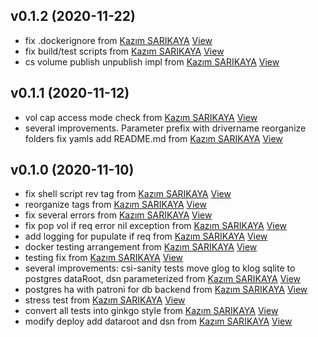 ## v0.1.2 (2020-11-22)

*  fix .dockerignore from [Kazım SARIKAYA](github.com/kazimsarikaya) [View](https://github.com/kazimsarikaya/csi-sharedhostpath/commit/bcdc8b4b0d381d0639280a1a314f09a8a2ca21ad)
*  fix build/test scripts from [Kazım SARIKAYA](github.com/kazimsarikaya) [View](https://github.com/kazimsarikaya/csi-sharedhostpath/commit/397e0539fe235f5bd5289254d766c0808ca9bd2b)
*  cs volume publish unpublish impl from [Kazım SARIKAYA](github.com/kazimsarikaya) [View](https://github.com/kazimsarikaya/csi-sharedhostpath/commit/e00229763a7744eed46981b12674bcfff180d349)


## v0.1.1 (2020-11-12)

*  vol cap access mode check from [Kazım SARIKAYA](github.com/kazimsarikaya) [View](https://github.com/kazimsarikaya/csi-sharedhostpath/commit/c423b08a8aa8aa7a5327781e4bab27967d9fa609)
*  several improvements. Parameter prefix with drivername reorganize folders fix yamls add README.md from [Kazım SARIKAYA](github.com/kazimsarikaya) [View](https://github.com/kazimsarikaya/csi-sharedhostpath/commit/b47037908e4f90a5ef733dabe393266280024d52)


## v0.1.0 (2020-11-10)

*  fix shell script rev tag from [Kazım SARIKAYA](github.com/kazimsarikaya) [View](https://github.com/kazimsarikaya/csi-sharedhostpath/commit/f20168126144a3ed41848491f92e7db89e1bd0db)
*  reorganize tags from [Kazım SARIKAYA](github.com/kazimsarikaya) [View](https://github.com/kazimsarikaya/csi-sharedhostpath/commit/f9a288a87b707d57e46344fed0110fe0710d604a)
*  fix several errors from [Kazım SARIKAYA](github.com/kazimsarikaya) [View](https://github.com/kazimsarikaya/csi-sharedhostpath/commit/c7763ac87ed4e033efc023ff4a5df18416f77707)
*  fix pop vol if req error nil exception from [Kazım SARIKAYA](github.com/kazimsarikaya) [View](https://github.com/kazimsarikaya/csi-sharedhostpath/commit/4268db93bd7c1383dfbb522e80ffe42ea0650695)
*  add logging for pupulate if req from [Kazım SARIKAYA](github.com/kazimsarikaya) [View](https://github.com/kazimsarikaya/csi-sharedhostpath/commit/e914dcb4d1c8dffad256f73332fb85656f12fe7a)
*  docker testing arrangement from [Kazım SARIKAYA](github.com/kazimsarikaya) [View](https://github.com/kazimsarikaya/csi-sharedhostpath/commit/0c7767c741fd184d8361e899d67b72a07e6f15ca)
*  testing fix from [Kazım SARIKAYA](github.com/kazimsarikaya) [View](https://github.com/kazimsarikaya/csi-sharedhostpath/commit/f5d56d6f70b52b3be6db2f4e86a0bb1debb2d524)
*  several improvements: csi-sanity tests move glog to klog sqlite to postgres dataRoot, dsn parameterized from [Kazım SARIKAYA](github.com/kazimsarikaya) [View](https://github.com/kazimsarikaya/csi-sharedhostpath/commit/3c1c7c8f81d08b2da08df567264e5747e0112bdc)
*  postgres ha with patroni for db backend from [Kazım SARIKAYA](github.com/kazimsarikaya) [View](https://github.com/kazimsarikaya/csi-sharedhostpath/commit/375eaee6d4ba0998e742ad315bfdefd8f5bae325)
*  stress test from [Kazım SARIKAYA](github.com/kazimsarikaya) [View](https://github.com/kazimsarikaya/csi-sharedhostpath/commit/d6d30c06b1bc8df6d5600d480864edbfd8fd9446)
*  convert all tests into ginkgo style from [Kazım SARIKAYA](github.com/kazimsarikaya) [View](https://github.com/kazimsarikaya/csi-sharedhostpath/commit/4a27033e7fd17f53914a9f3166c3688152dc01ee)
*  modify deploy add dataroot and dsn from [Kazım SARIKAYA](github.com/kazimsarikaya) [View](https://github.com/kazimsarikaya/csi-sharedhostpath/commit/62bd29b8ff239a37692de047b7cc625e1a28ada7)


